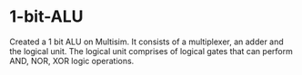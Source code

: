 # 1-bit-ALU
Created a 1 bit ALU on Multisim. It consists of a multiplexer, an adder and the logical unit. The logical unit comprises of  logical gates that can perform AND, NOR, XOR logic operations.
